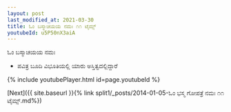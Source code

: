```yaml
---
layout: post
last_modified_at: 2021-03-30
title: ಓಂ ಬಸ್ಮಾಚಯಯ ನಮಃ ೧೧ ಟೈಮ್ಸ್
youtubeId: u5P50nX3aiA
---
```

 
 
 ಓಂ ಬಸ್ಮಾಚಯಯ ನಮಃ  
 
 -  ಪವಿತ್ರ ಬೂದಿ ವಿಭೂತಿಯಲ್ಲಿ ಯಾರು ಅಸ್ತಿತ್ವದಲ್ಲಿದ್ದಾರೆ 
 
  
 
  
 
 
 
 
 
 


{% include youtubePlayer.html id=page.youtubeId %}
 
[Next]({{ site.baseurl }}{% link  split1/_posts/2014-01-05-ಓಂ ಭಸ್ಮ ಗೋಪತ್ರೆ ನಮಃ ೧೧ ಟೈಮ್ಸ್.md%})
 
